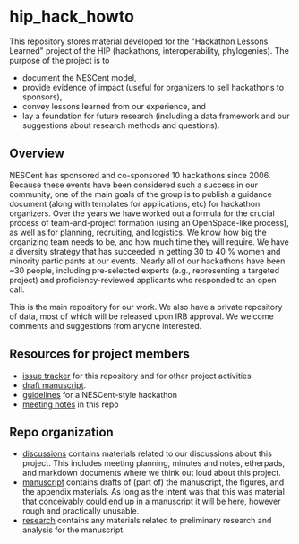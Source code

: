 # hip_hack_howto

This repository stores material developed for the "Hackathon Lessons Learned" project of 
the HIP (hackathons, interoperability, phylogenies).  The purpose of the project is to
* document the NESCent model,
* provide evidence of impact (useful for organizers to sell hackathons to sponsors),
* convey lessons learned from our experience, and
* lay a foundation for future research (including a data framework and our suggestions about research methods and questions).

## Overview 

NESCent has sponsored and co-sponsored 10 hackathons since 2006.  Because these events 
have been considered such a success in our community, one of the main goals of the group 
is to publish a guidance document (along with templates for applications, etc) for 
hackathon organizers.  Over the years we have worked out a formula for the crucial process 
of team-and-project formation (using an OpenSpace-like process), as well as for planning, 
recruiting, and logistics.  We know how big the organizing team needs to be, and how much 
time they will require.  We have a diversity strategy that has succeeded in getting 30 to 
40 % women and minority participants at our events.  Nearly all of our hackathons have 
been ~30 people, including pre-selected experts (e.g., representing a targeted project) 
and proficiency-reviewed applicants who responded to an open call.  
 
This is the main repository for our work. We also have a private repository of data, most 
of which will be released upon IRB approval. We welcome comments and suggestions from 
anyone interested.  

## Resources for project members

* [issue tracker](https://waffle.io/arlin/hip_hack_howto) for this repository and for other project activities
* [draft manuscript](https://docs.google.com/document/d/18kNROccM7ShyhJ6ncsBWLIi73tVjkXsCcYdR_pF6S04/edit#heading=h.h1aawnmoquu1). 
* [guidelines](https://www.dropbox.com/s/l2js0vz0lqlutxh/guidance_docs.docx?dl=0) for a NESCent-style hackathon
* [meeting notes](discussions/meeting_notes.md) in this repo

## Repo organization

* [discussions](discussions/) contains materials related to our discussions about this 
  project. This includes meeting planning, minutes and notes, etherpads, and markdown 
  documents where we think out loud about this project.
* [manuscript](manuscript/) contains drafts of (part of) the manuscript, the figures, and
  the appendix materials. As long as the intent was that this was material that conceivably
  could end up in a manuscript it will be here, however rough and practically unusable.
* [research](research/) contains any materials related to preliminary research and analysis
  for the manuscript.
